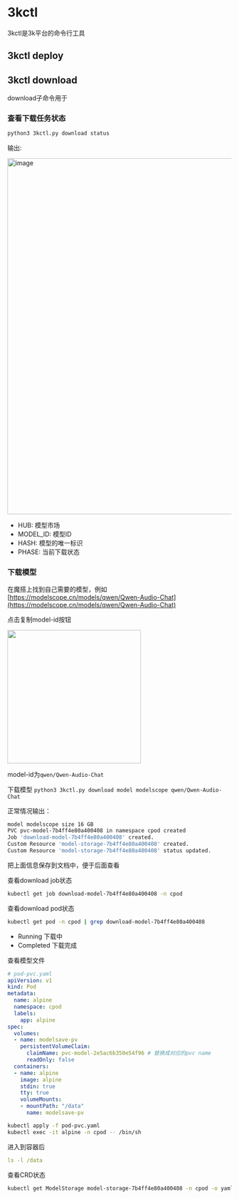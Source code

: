 # 3kctl
3kctl是3k平台的命令行工具

## 3kctl deploy

## 3kctl download
download子命令用于
### 查看下载任务状态
```bash
python3 3kctl.py download status
```
输出:

<img width="800" alt="image" src="https://github.com/NascentCore/3k/assets/152252984/0b10010c-93f9-40c9-8f48-666f14f163c8">

- HUB: 模型市场
- MODEL_ID: 模型ID
- HASH: 模型的唯一标识
- PHASE: 当前下载状态

### 下载模型
在魔搭上找到自己需要的模型，例如 [https://modelscope.cn/models/qwen/Qwen-Audio-Chat](https://modelscope.cn/models/qwen/Qwen-Audio-Chat)

点击复制model-id按钮

<img width="300" src="https://github.com/NascentCore/3k/assets/152252984/57d9aeae-45ee-41d1-bb5b-bca1e4550147">

model-id为`qwen/Qwen-Audio-Chat`

下载模型 `python3 3kctl.py download model modelscope qwen/Qwen-Audio-Chat`

正常情况输出：
```bash
model modelscope size 16 GB
PVC pvc-model-7b4ff4e80a400408 in namespace cpod created
Job 'download-model-7b4ff4e80a400408' created.
Custom Resource 'model-storage-7b4ff4e80a400408' created.
Custom Resource 'model-storage-7b4ff4e80a400408' status updated.
```

把上面信息保存到文档中，便于后面查看

查看download job状态
```bash
kubectl get job download-model-7b4ff4e80a400408 -n cpod
```

查看download pod状态
```bash
kubectl get pod -n cpod | grep download-model-7b4ff4e80a400408
```

- Running 下载中
- Completed 下载完成

查看模型文件
```yaml
# pod-pvc.yaml
apiVersion: v1
kind: Pod
metadata:
  name: alpine
  namespace: cpod
  labels:
    app: alpine
spec:
  volumes:
  - name: modelsave-pv
    persistentVolumeClaim:
      claimName: pvc-model-2e5ac6b350e54f96 # 替换成对应的pvc name
      readOnly: false
  containers:
  - name: alpine
    image: alpine
    stdin: true
    tty: true
    volumeMounts:
    - mountPath: "/data"
      name: modelsave-pv
```

```bash
kubectl apply -f pod-pvc.yaml
kubectl exec -it alpine -n cpod -- /bin/sh
```
进入到容器后
```yaml
ls -l /data
```

查看CRD状态
```bash
kubectl get ModelStorage model-storage-7b4ff4e80a400408 -n cpod -o yaml
```
